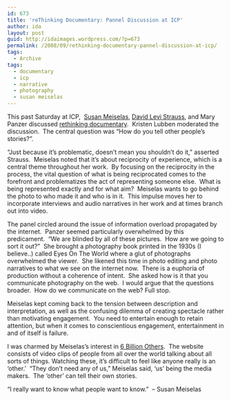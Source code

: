 ```yaml
---
id: 673
title: 'reThinking Documentary: Pannel Discussion at ICP'
author: ida
layout: post
guid: http://idaimages.wordpress.com/?p=673
permalink: /2008/09/rethinking-documentary-pannel-discussion-at-icp/
tags:
  - Archive
tags:
  - documentary
  - icp
  - narrative
  - photography
  - susan meiselas
---
```

This past Saturday at ICP,  [Susan Meiselas][1], [David Levi Strauss][2], and Mary Panzer discussed [rethinking documentary][3].  Kristen Lubben moderated the discussion.  The central question was “How do you tell other people’s stories?”.

“Just because it’s problematic, doesn’t mean you shouldn’t do it,” asserted Strauss.  Meiselas noted that it’s about reciprocity of experience, which is a central theme throughout her work.  By focusing on the reciprocity in the process, the vital question of what is being reciprocated comes to the forefront and problematizes the act of representing someone else.  What is being represented exactly and for what aim?  Meiselas wants to go behind the photo to who made it and who is in it.  This impulse moves her to incorporate interviews and audio narratives in her work and at times branch out into video.

The panel circled around the issue of information overload propagated by the internet.  Panzer seemed particularly overwhelmed by this predicament.  “We are blinded by all of these pictures.  How are we going to sort it out?”  She brought a photography book printed in the 1930s (I believe..) called Eyes On The World where a glut of photographs overwhelmed the viewer.  She likened this time in photo editing and photo narratives to what we see on the internet now.  There is a euphoria of production without a coherence of intent.  She asked how is it that you communicate photography on the web.  I would argue that the questions broader.  How do we communicate on the web? Full stop.

Meiselas kept coming back to the tension between description and interpretation, as well as the confusing dilemma of creating spectacle rather than motivating engagement.  You need to entertain enough to retain attention, but when it comes to conscientious engagement, entertainment in and of itself is failure.

I was charmed by Meiselas’s interest in [6 Billion Others][4].  The website consists of video clips of people from all over the world talking about all sorts of things. Watching these, it&#8217;s difficult to feel like anyone really is an ‘other.’  “They don’t need any of us,” Meiselas said, &#8216;us&#8217; being the media makers.  The &#8216;other&#8217; can tell their own stories.

“I really want to know what people want to know.”  &#8211; Susan Meiselas

 [1]: http://www.susanmeiselas.com/
 [2]: http://www.sva.edu/grad/index.jsp?sid0=2&sid1=164&page_id=391
 [3]: http://shopping.icp.org/school/continuing/course.html?&product_id=30922
 [4]: http://6billionothers.org/